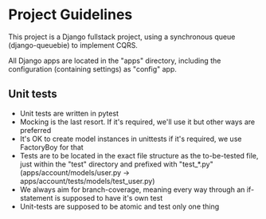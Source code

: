 # Project Guidelines

This project is a Django fullstack project, using a synchronous queue (django-queuebie) to implement CQRS.

All Django apps are located in the "apps" directory, including the configuration (containing settings) as "config" app.

## Unit tests

* Unit tests are written in pytest
* Mocking is the last resort. If it's required, we'll use it but other ways are preferred
* It's OK to create model instances in unittests if it's required, we use FactoryBoy for that
* Tests are to be located in the exact file structure as the to-be-tested file, just within the "test" directory and
  prefixed with "test_*.py" (apps/account/models/user.py -> apps/account/tests/models/test_user.py)
* We always aim for branch-coverage, meaning every way through an if-statement is supposed to have it's own test
* Unit-tests are supposed to be atomic and test only one thing
